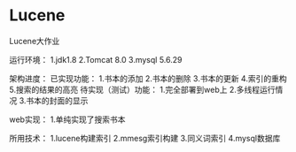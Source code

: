 # Lucene
Lucene大作业

运行环境：
  1.jdk1.8
  2.Tomcat 8.0
  3.mysql 5.6.29

架构进度：
  已实现功能：
    1.书本的添加
    2.书本的删除
    3.书本的更新
    4.索引的重构
    5.搜索的结果的高亮
  待实现（测试）功能：
    1.完全部署到web上
    2.多线程运行情况
    3.书本的封面的显示

web实现：
  1.单纯实现了搜索书本
  
  
所用技术：
  1.lucene构建索引
  2.mmesg索引构建
  3.同义词索引
  4.mysql数据库
